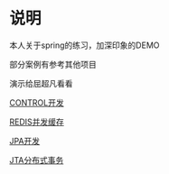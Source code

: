 # 说明

本人关于spring的练习，加深印象的DEMO

部分案例有参考其他项目

演示给屈超凡看看


[CONTROL开发](./spring-controller/README.md)

[REDIS并发缓存](./springboot-redis/README.md)

[JPA开发](./springboot-jpa/README.md)

[JTA分布式事务](./springboot-jta/README.md)

